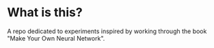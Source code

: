 # What is this?
A repo dedicated to experiments inspired by working through the book "Make Your Own Neural Network".
